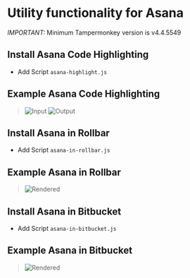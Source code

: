 # Utility functionality for Asana

*IMPORTANT:* Minimum Tampermonkey version is v4.4.5549

## Install Asana Code Highlighting
- Add Script `asana-highlight.js`

## Example Asana Code Highlighting
> ![Input](http://i.imgur.com/MSfI06M.png) ![Output](http://i.imgur.com/vjMyhHi.png)

## Install Asana in Rollbar
- Add Script `asana-in-rollbar.js`

## Example Asana in Rollbar
> ![Rendered](http://i.imgur.com/XMkfDFl.png)

## Install Asana in Bitbucket
- Add Script `asana-in-bitbucket.js`

## Example Asana in Bitbucket
> ![Rendered](http://i.imgur.com/dOxG9Kg.png)
